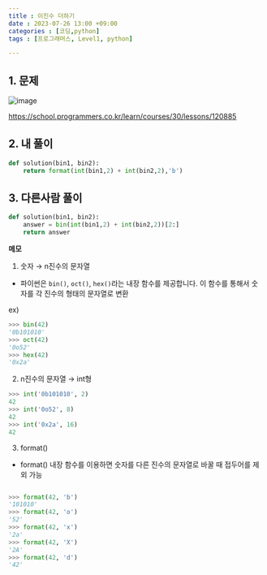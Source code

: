 ```yaml
---
title : 이진수 더하기
date : 2023-07-26 13:00 +09:00
categories : [코딩,python]
tags : [프로그래머스, Level1, python]

---
```

## 1. 문제
![image](https://github.com/mini0-0/mini0-0.github.io/assets/63296983/8905fa41-0a03-4c25-b9d9-8414cb8fa4db)

<https://school.programmers.co.kr/learn/courses/30/lessons/120885>

## 2. 내 풀이

```python
def solution(bin1, bin2):
    return format(int(bin1,2) + int(bin2,2),'b')
```

## 3. 다른사람 풀이

```python
def solution(bin1, bin2):
    answer = bin(int(bin1,2) + int(bin2,2))[2:]
    return answer
```

**메모**

1. 숫자 → n진수의 문자열
- 파이썬은 `bin()`, `oct()`, `hex()`라는 내장 함수를 제공합니다. 이 함수를 통해서 숫자를 각 진수의 형태의 문자열로 변환

ex)

```python
>>> bin(42)
'0b101010'
>>> oct(42)
'0o52'
>>> hex(42)
'0x2a'
```

2. n진수의 문자열 → int형

```python
>>> int('0b101010', 2)
42
>>> int('0o52', 8)
42
>>> int('0x2a', 16)
42
```

3. format()
- format() 내장 함수를 이용하면 숫자를 다른 진수의 문자열로 바꿀 때 접두어를 제외 가능

```python

>>> format(42, 'b')
'101010'
>>> format(42, 'o')
'52'
>>> format(42, 'x')
'2a'
>>> format(42, 'X')
'2A'
>>> format(42, 'd')
'42'
```


